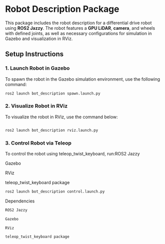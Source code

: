 # Robot Description Package

This package includes the robot description for a differential drive robot using **ROS2 Jazzy**. The robot features a **GPU LiDAR**, **camera**, and wheels with defined joints, as well as necessary configurations for simulation in Gazebo and visualization in RViz.

## Setup Instructions

### 1. Launch Robot in Gazebo
To spawn the robot in the Gazebo simulation environment, use the following command:

```bash
ros2 launch bot_description spawn.launch.py

```
### 2. Visualize Robot in RViz

To visualize the robot in RViz, use the command below:

```bash

ros2 launch bot_description rviz.launch.py
```

### 3. Control Robot via Teleop
To control the robot using teleop_twist_keyboard, run:ROS2 Jazzy

Gazebo

RViz

teleop_twist_keyboard package

```bash
ros2 launch bot_description control.launch.py
```
Dependencies
```bash
ROS2 Jazzy

Gazebo

RViz

teleop_twist_keyboard package

```
